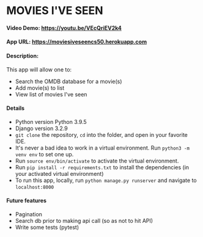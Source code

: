 # MOVIES I'VE SEEN

#### Video Demo:  https://youtu.be/VEcQriEV2k4
#### App URL: https://moviesiveseencs50.herokuapp.com

#### Description:

This app will allow one to:
- Search the OMDB database for a movie(s)
- Add movie(s) to list
- View list of movies I've seen

#### Details

- Python version Python 3.9.5
- Django version 3.2.9
- `git clone` the repository, `cd` into the folder, and open in your favorite IDE.
- It's never a bad idea to work in a virtual environment. Run `python3 -m venv env` to set one up.
- Run `source env/bin/activate` to activate the virtual environment.
- Run `pip install -r requirements.txt` to install the dependencies (in your activated virtual environment)
- To run this app, locally, run `python manage.py runserver` and navigate to `localhost:8000`

#### Future features

- Pagination
- Search db prior to making api call (so as not to hit API)
- Write some tests (pytest)
